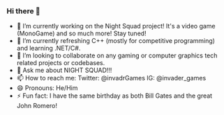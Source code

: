 ### Hi there 👋

- 🔭 I’m currently working on the Night Squad project! It's a video game (MonoGame) and so much more!  Stay tuned!
- 🌱 I’m currently refreshing C++ (mostly for competitive programming) and learning .NET/C#.
- 👯 I’m looking to collaborate on any gaming or computer graphics tech related projects or codebases.
- 💬 Ask me about NIGHT SQUAD!!!
- 📫 How to reach me: Twitter: @invadrGames  IG: @invader_games
- 😄 Pronouns: He/Him
- ⚡ Fun fact: I have the same birthday as both Bill Gates and the great John Romero!

